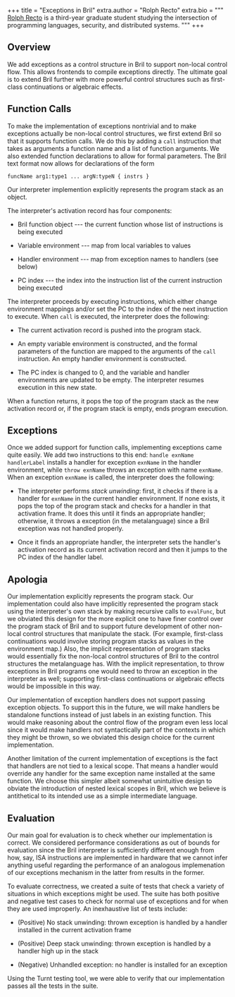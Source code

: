 +++
title = "Exceptions in Bril"
extra.author = "Rolph Recto"
extra.bio = """
[Rolph Recto](rolph-recto.github.io) is a third-year graduate student studying
the intersection of programming languages, security, and distributed systems.
"""
+++


## Overview

We add exceptions as a control structure in Bril to support non-local
control flow. 
This allows frontends to compile exceptions directly.
The ultimate goal is to extend Bril further with more powerful control
structures such as first-class continuations or algebraic effects.


## Function Calls

To make the implementation of exceptions nontrivial and to make exceptions
actually be non-local control structures, we first extend Bril so that it
supports function calls.
We do this by adding a `call` instruction that takes as arguments a
function name and a list of function arguments.
We also extended function declarations to allow for formal parameters.
The Bril text format now allows for declarations of the form

```
funcName arg1:type1 ... argN:typeN { instrs }
```

Our interpreter implemention explicitly represents the program stack
as an object. 

The interpreter's activation record has four components:

* Bril function object --- the current function whose list of instructions
  is being executed

* Variable environment --- map from local variables to values

* Handler environment --- map from exception names to handlers (see below)

* PC index --- the index into the instruction list of the current instruction
  being executed

The interpreter proceeds by executing instructions, which either change
environment mappings and/or set the PC to the index of the next instruction
to execute.
When `call` is executed, the interpreter does the following:

* The current activation record is pushed into the program stack.

* An empty variable environment is constructed, and the formal parameters
  of the function are mapped to the arguments of the `call` instruction.
  An empty handler environment is constructed.

* The PC index is changed to 0, and the variable and handler environments 
  are updated to be empty.
  The interpreter resumes execution in this new state.

When a function returns, it pops the top of the program stack as the new
activation record or, if the program stack is empty, ends program execution.


## Exceptions

Once we added support for function calls, implementing exceptions came quite
easily.
We add two instructions to this end: `handle exnName handlerLabel`
installs a handler for exception `exnName` in the handler environment,
while `throw exnName` throws an exception with name `exnName`.
When an exception `exnName` is called, the interpreter does
the following:

* The interpreter performs *stack unwinding*: first, it checks if there
  is a handler for `exnName` in the current handler environment.
  If none exists, it pops the top of the program stack and checks for a handler
  in that activation frame.
  It does this until it finds an appropriate handler; otherwise, it throws
  a exception (in the metalanguage) since a Bril exception was not handled
  properly.

* Once it finds an appropriate handler, the interpreter sets the
  handler's activation record as its current activation record and then
  it jumps to the PC index of the handler label.


## Apologia

Our implementation explicitly represents the program stack.
Our implementation could also have implicitly represented the program stack
using the interpreter's own stack by making recursive calls to 
`evalFunc`, but we obviated this design for the more explicit one to have
finer control over the program stack of Bril and to support
future development of other non-local control structures that
manipulate the stack.
(For example, first-class continuations would involve storing program stacks
as values in the environment map.)
Also, the implicit representation of program stacks would essentially fix
the non-local control structures of Bril to the control structures
the metalanguage has.
With the implicit representation, to throw exceptions in Bril programs
one would need to throw an exception in the interpreter as well;
supporting first-class continuations or algebraic effects would be impossible
in this way.

Our implementation of exception handlers does not support passing
exception objects.
To support this in the future, we will make handlers be standalone functions
instead of just labels in an existing function.
This would make reasoning about the control flow of the program even less local
since it would make handlers not syntactically part of the contexts in which
they might be thrown, so we obviated this design choice for the current
implementation.

Another limitation of the current implementation of exceptions is the fact that
handlers are not tied to a lexical scope. 
That means a handler would override any handler for the same exception name
installed at the same function.
We choose this simpler albeit somewhat unintuitive design to obviate the
introduction of nested lexical scopes in Bril, which we believe is
antithetical to its intended use as a simple intermediate language.


## Evaluation

Our main goal for evaluation is to check whether our implementation is correct.
We considered performance considerations as out of bounds for evaluation since
the Bril interpreter is sufficiently different enough from how, say, ISA
instructions are implemented in hardware that we cannot infer anything useful
regarding the performance of an analogous implemenation of our exceptions
mechanism in the latter from results in the former.

To evaluate correctness, we created a suite of tests that check a variety of
situations in which exceptions might be used.
The suite has both positive and negative test cases to check for normal use of
exceptions and for when they are used improperly.
An inexhaustive list of tests include:

* (Positive) No stack unwinding: thrown exception is handled by a handler 
  installed in the current activation frame

* (Positive) Deep stack unwinding: thrown exception is handled by a handler
  high up in the stack

* (Negative) Unhandled exception: no handler is installed for an exception

Using the Turnt testing tool, we were able to verify that our implementation
passes all the tests in the suite.



